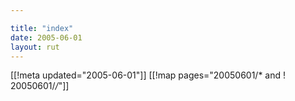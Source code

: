 ```yaml
---

title: "index"
date: 2005-06-01
layout: rut
---
```


[[!meta updated="2005-06-01"]]
[[!map pages="20050601/* and ! 20050601/*/*"]]
